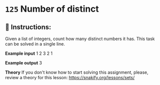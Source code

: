  # `125` Number of distinct

## 📝 Instructions:

Given a list of integers, count how many distinct numbers it has. This task can be solved in a single line.

**Example input**
1 2 3 2 1

**Example output**
3

**Theory**
If you don't know how to start solving this assignment, please, review a theory for this lesson:
https://snakify.org/lessons/sets/